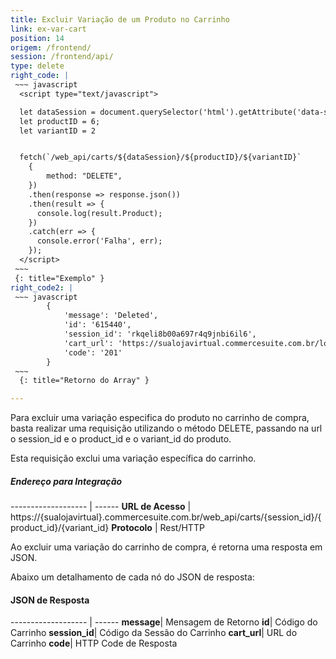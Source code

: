 ```yaml
---
title: Excluir Variação de um Produto no Carrinho
link: ex-var-cart
position: 14
origem: /frontend/ 
session: /frontend/api/
type: delete 
right_code: |
 ~~~ javascript
  <script type="text/javascript"> 

  let dataSession = document.querySelector('html').getAttribute('data-session');
  let productID = 6;
  let variantID = 2


  fetch(`/web_api/carts/${dataSession}/${productID}/${variantID}`
    {
        method: "DELETE",
    })
    .then(response => response.json())
    .then(result => {
      console.log(result.Product);
    })
    .catch(err => {
      console.error('Falha', err);
    });
  </script>
 ~~~
 {: title="Exemplo" }
right_code2: |
 ~~~ javascript
        {
            'message': 'Deleted',
            'id': '615440',
            'session_id': 'rkqeli8b00a697r4q9jnbi6il6',
            'cart_url': 'https://sualojavirtual.commercesuite.com.br/loja/carrinho.php?loja=12&transID=rkqeli8b00a697r4q9jnbi6il6,
            'code': '201'
        }
 ~~~
  {: title="Retorno do Array" }

---
```


Para excluir uma variação especifica do produto no carrinho de compra, basta realizar uma requisição utilizando o método DELETE, passando na url o session_id e o product_id e o variant_id do produto.

Esta requisição exclui uma variação específica do carrinho.

##### Endereço para Integração

------------------- | ------
**URL de Acesso** |	https://{sualojavirtual}.commercesuite.com.br/web_api/carts/{session_id}/{product_id}/{variant_id}
**Protocolo** |	Rest/HTTP

Ao excluir uma variação do carrinho de compra, é retorna uma resposta em JSON.

Abaixo um detalhamento de cada nó do JSON de resposta:



#### JSON de Resposta

------------------- | ------
**message**|	Mensagem de Retorno
**id**|	Código do Carrinho
**session_id**|	Código da Sessão do Carrinho
**cart_url**|	URL do Carrinho
**code**|	HTTP Code de Resposta